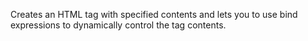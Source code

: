 Creates an HTML tag with specified contents and lets you to use bind expressions to dynamically control the tag contents.